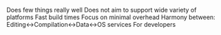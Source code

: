 Does few things really well
Does not aim to support wide variety of platforms
Fast build times
Focus on minimal overhead
Harmony between: Editing<->Compilation<->Data<->OS services
For developers
